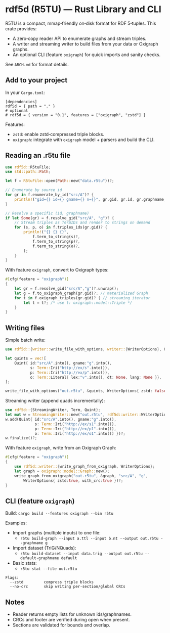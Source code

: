 # rdf5d (R5TU) — Rust Library and CLI

R5TU is a compact, mmap‑friendly on‑disk format for RDF 5‑tuples. This crate provides:
- A zero‑copy reader API to enumerate graphs and stream triples.
- A writer and streaming writer to build files from your data or Oxigraph graphs.
- An optional CLI (feature `oxigraph`) for quick imports and sanity checks.

See `ARCH.md` for format details.

## Add to your project

In your `Cargo.toml`:

```
[dependencies]
rdf5d = { path = "." }
# optional
# rdf5d = { version = "0.1", features = ["oxigraph", "zstd"] }
```

Features:
- `zstd`: enable zstd‑compressed triple blocks.
- `oxigraph`: integrate with `oxigraph` model + parsers and build the CLI.

## Reading an .r5tu file

```rust
use rdf5d::R5tuFile;
use std::path::Path;

let f = R5tuFile::open(Path::new("data.r5tu"))?;

// Enumerate by source id
for gr in f.enumerate_by_id("src/A")? {
    println!("gid={} id={} gname={} n={}", gr.gid, gr.id, gr.graphname, gr.n_triples);
}

// Resolve a specific (id, graphname)
if let Some(gr) = f.resolve_gid("src/A", "g")? {
    // Stream triples as TermIDs and render to strings on demand
    for (s, p, o) in f.triples_ids(gr.gid)? {
        println!("{} {} {}",
            f.term_to_string(s)?,
            f.term_to_string(p)?,
            f.term_to_string(o)?,
        );
    }
}
```

With feature `oxigraph`, convert to Oxigraph types:

```rust
#[cfg(feature = "oxigraph")]
{
    let gr = f.resolve_gid("src/A","g")?.unwrap();
    let g = f.to_oxigraph_graph(gr.gid)?; // materialized Graph
    for t in f.oxigraph_triples(gr.gid)? { // streaming iterator
        let t = t?; /* use t: oxigraph::model::Triple */
    }
}
```

## Writing files

Simple batch write:

```rust
use rdf5d::{writer::write_file_with_options, writer::{WriterOptions}, Quint, Term};

let quints = vec![
    Quint{ id:"src/A".into(), gname:"g".into(),
           s: Term::Iri("http://ex/s".into()),
           p: Term::Iri("http://ex/p".into()),
           o: Term::Literal{ lex:"v".into(), dt: None, lang: None }},
];

write_file_with_options("out.r5tu", &quints, WriterOptions{ zstd: false, with_crc: true })?;
```

Streaming writer (append quads incrementally):

```rust
use rdf5d::{StreamingWriter, Term, Quint};
let mut w = StreamingWriter::new("out.r5tu", rdf5d::writer::WriterOptions{ zstd:false, with_crc:true });
w.add(Quint{ id:"src/A".into(), gname:"g".into(),
             s: Term::Iri("http://ex/s1".into()),
             p: Term::Iri("http://ex/p1".into()),
             o: Term::Iri("http://ex/o1".into()) })?;
w.finalize()?;
```

With feature `oxigraph`, write from an Oxigraph Graph:

```rust
#[cfg(feature = "oxigraph")]
{
    use rdf5d::writer::{write_graph_from_oxigraph, WriterOptions};
    let graph = oxigraph::model::Graph::new();
    write_graph_from_oxigraph("out.r5tu", &graph, "src/A", "g",
        WriterOptions{ zstd:true, with_crc:true })?;
}
```

## CLI (feature `oxigraph`)

Build: `cargo build --features oxigraph --bin r5tu`

Examples:
- Import graphs (multiple inputs) to one file:
  - `r5tu build-graph --input a.ttl --input b.nt --output out.r5tu --graphname g`
- Import dataset (TriG/NQuads):
  - `r5tu build-dataset --input data.trig --output out.r5tu --default-graphname default`
- Basic stats:
  - `r5tu stat --file out.r5tu`

```text
Flags:
  --zstd         compress triple blocks
  --no-crc       skip writing per-section/global CRCs
```

## Notes
- Reader returns empty lists for unknown ids/graphnames.
- CRCs and footer are verified during open when present.
- Sections are validated for bounds and overlap.
